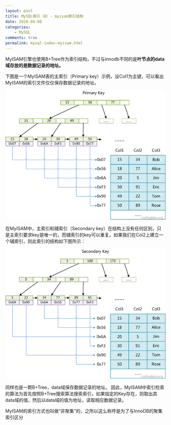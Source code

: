 ```yaml
---
layout: post
title: MySQL索引（8）- myisam索引结构
date: 2018-04-08
categories:
    - MySQL
comments: true
permalink: mysql-index-myisam.html
---
```


MyISAM引擎也使用B+Tree作为索引结构，不过与innodb不同的是**叶节点的data域存放的是数据记录的地址。**

下图是一个MyISAM表的主索引（Primary key）示例，设Col1为主键，可以看出MyISAM的索引文件仅仅保存数据记录的地址。

![](/assets/images/posts/mysql-index/mysql-index-7.png)

在MyISAM中，主索引和辅索引（Secondary key）在结构上没有任何区别，只是主索引要求key是唯一的，而辅索引的key可以重复。如果我们在Col2上建立一个辅索引，则此索引的结构如下图所示：

![](/assets/images/posts/mysql-index/mysql-index-8.png)

同样也是一颗B+Tree，data域保存数据记录的地址。
因此，MyISAM中索引检索的算法为首先按照B+Tree搜索算法搜索索引，如果指定的Key存在，则取出其data域的值，然后以data域的值为地址，读取相应数据记录。

MyISAM的索引方式也叫做“非聚集”的，之所以这么称呼是为了与InnoDB的聚集索引区分

